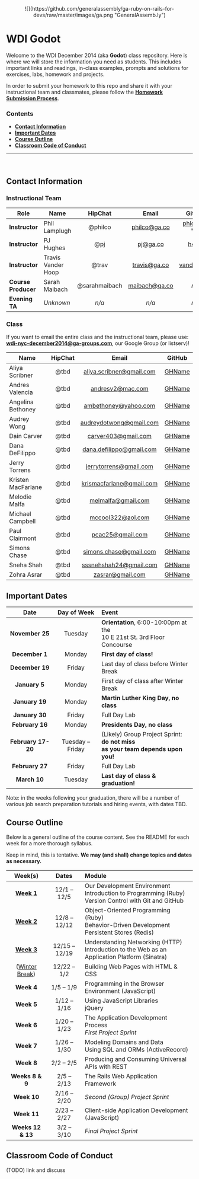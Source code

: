 <center>
![](https://github.com/generalassembly/ga-ruby-on-rails-for-devs/raw/master/images/ga.png "GeneralAssemb.ly")
</center>

# WDI Godot

Welcome to the WDI December 2014 (aka **Godot**) class repository. Here is where we will store the information you need as students. This includes important links and readings, in-class examples, prompts and solutions for exercises, labs, homework and projects.

In order to submit your homework to this repo and share it with your instructional team and classmates, please follow the **[Homework Submission Process](homework_submission_process.md)**.


### Contents

- [**Contact Information**](#contact-information)
- [**Important Dates**](#important-dates)
- [**Course Outline**](#course-outline)
- [**Classroom Code of Conduct**](#coc)

---

<br>

## Contact Information

### Instructional Team

| Role                   | Name               | HipChat       | Email         | GitHub |
|------------------------|--------------------|:-------------:|:-------------:|:------:|
| **Instructor**         | Phil Lamplugh      | @philco       | philco@ga.co  | [phlco](https://github.com/phlco) (**no 'i'!**) |
| **Instructor**         | PJ Hughes          | @pj           | pj@ga.co      | [h4w5](https://github.com/h4w5) |
| **Instructor**         | Travis Vander Hoop | @trav         | travis@ga.co  | [vanderhoop](https://github.com/vanderhoop) |
| **Course Producer**    | Sarah Maibach      | @sarahmaibach | maibach@ga.co | *n/a* |
| **Evening TA**         | *Unknown*          | *n/a*         | *n/a*         | *n/a* |

### Class

If you want to email the entire class and the instructional team, please use: **wdi-nyc-december2014@ga-groups.com**, our Google Group (or listserv)!

| Name               | HipChat       | Email         | GitHub |
|--------------------|:-------------:|:-------------:|:------:|
| Aliya Scribner     | @tbd | aliya.scribner@gmail.com | [GHName](https:://github.com/GHName) |
| Andres Valencia    | @tbd | andresv2@mac.com | [GHName](https:://github.com/GHName) |
| Angelina Bethoney  | @tbd | ambethoney@yahoo.com | [GHName](https:://github.com/GHName) |
| Audrey Wong        | @tbd | audreydotwong@gmail.com | [GHName](https:://github.com/GHName) |
| Dain Carver        | @tbd | carver403@gmail.com | [GHName](https:://github.com/GHName) |
| Dana DeFilippo     | @tbd | dana.defilippo@gmail.com | [GHName](https:://github.com/GHName) |
| Jerry Torrens      | @tbd | jerrytorrens@gmail.com | [GHName](https:://github.com/GHName) |
| Kristen MacFarlane | @tbd | krismacfarlane@gmail.com | [GHName](https:://github.com/GHName) |
| Melodie Malfa      | @tbd | melmalfa@gmail.com | [GHName](https:://github.com/GHName) |
| Michael Campbell   | @tbd | mccool322@aol.com | [GHName](https:://github.com/GHName) |
| Paul Clairmont     | @tbd | pcac25@gmail.com | [GHName](https:://github.com/GHName) |
| Simons Chase       | @tbd | simons.chase@gmail.com | [GHName](https:://github.com/GHName) |
| Sneha Shah         | @tbd | sssnehshah24@gmail.com | [GHName](https:://github.com/GHName) |
| Zohra Asrar        | @tbd | zasrar@gmail.com | [GHName](https:://github.com/GHName) |


## Important Dates

| Date | Day of Week | Event |
|:----:|:-----------:|:------|
| **November 25** | Tuesday | **Orientation**, 6:00-10:00pm at the<br>10 E 21st St. 3rd Floor Concourse |
| **December 1**  | Monday  | **First day of class!** |
| **December 19** | Friday | Last day of class before Winter Break |
| **January 5** | Monday | First day of class after Winter Break |
| **January 19** | Monday | **Martin Luther King Day, no class** |
| **January 30** | Friday | Full Day Lab |
| **February 16** | Monday | **Presidents Day, no class** |
| **February 17-20** | Tuesday &ndash; Friday | (Likely) Group Project Sprint: **do not miss<br>as your team depends upon you!** |
| **February 27** | Friday | Full Day Lab |
| **March 10** | Tuesday | **Last day of class & graduation!** |

Note: in the weeks following your graduation, there will be a number of various job search preparation tutorials and hiring events, with dates TBD.

## Course Outline

Below is a general outline of the course content. See the README for each week for a more thorough syllabus.

Keep in mind, this is tentative. **We may (and shall) change topics and dates as necessary.**

| Week(s) | Dates | Module |
|:-------:|:-----:|:-------|
| **[Week 1](/w01/README.md)** | 12/1 &ndash; 12/5   | Our Development Environment<br>Introduction to Programming (Ruby)<br>Version Control with Git and GitHub |
| **[Week 2](/w02/README.md)** | 12/8 &ndash; 12/12  | Object-Oriented Programming (Ruby)<br>Behavior-Driven Development<br>Persistent Stores (Redis) |
| **[Week 3](/w03/README.md)** | 12/15 &ndash; 12/19 | Understanding Networking (HTTP)<br>Introduction to the Web as an Application Platform (Sinatra) |
| ([Winter Break](/winter_break_module/README.md)) | 12/22 &ndash; 1/2 | Building Web Pages with HTML & CSS |
| **Week 4** | 1/5 &ndash; 1/9     | Programming in the Browser Environment (JavaScript)|
| **Week 5** | 1/12 &ndash; 1/16   | Using JavaScript Libraries<br>jQuery |
| **Week 6** | 1/20 &ndash; 1/23   | The Application Development Process<br>*First Project Sprint* |
| **Week 7** | 1/26 &ndash; 1/30 | Modeling Domains and Data<br>Using SQL and ORMs (ActiveRecord)|
| **Week 8** | 2/2 &ndash; 2/5 | Producing and Consuming Universal APIs with REST |
| **Weeks 8 & 9** | 2/5 &ndash; 2/13 | The Rails Web Application Framework |
| **Week 10** | 2/16 &ndash; 2/20 | *Second (Group) Project Sprint* |
| **Week 11** | 2/23 &ndash; 2/27 | Client-side Application Development (JavaScript) |
| **Weeks 12 & 13** | 3/2 &ndash; 3/10 | *Final Project Sprint* |

## Classroom Code of Conduct <a id="coc"></a>

(TODO) link and discuss
